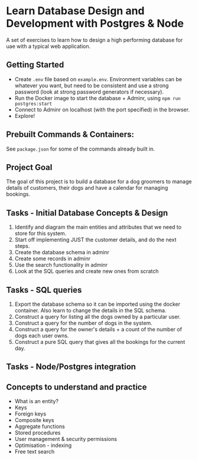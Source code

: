 # Learn Database Design and Development with Postgres & Node

A set of exercises to learn how to design a high performing database for uae with a typical web application.

## Getting Started

* Create `.env` file based on `example.env`. Environment variables can be whatever you want, but need to be consistent and use a strong password (look at strong password generators if necessary).
* Run the Docker image to start the database + Adminr, using `npm run postgres:start`
* Connect to Adminr on localhost (with the port specified) in the browser.
* Explore!

## Prebuilt Commands & Containers:

See `package.json` for some of the commands already built in.

## Project Goal

The goal of this project is to build a database for a dog groomers to manage details of customers, their dogs and have a calendar for managing bookings.

## Tasks - Initial Database Concepts & Design

1. Identify and diagram the main entities and attributes that we need to store for this system.
2. Start off implementing JUST the customer details, and do the next steps.
3. Create the database schema in adminr
4. Create some records in adminr
5. Use the search functionality in adminr
6. Look at the SQL queries and create new ones from scratch 

## Tasks - SQL queries

1. Export the database schema so it can be imported using the docker container. Also learn to change the details in the SQL schema.
2. Construct a query for listing all the dogs owned by a particular user.
3. Construct a query for the number of dogs in the system.
4. Construct a query for the owner's details + a count of the number of dogs each user owns.
5. Construct a pure SQL query that gives all the bookings for the current day. 

## Tasks - Node/Postgres integration


## Concepts to understand and practice

* What is an entity?
* Keys
* Foreign keys
* Composite keys
* Aggregate functions
* Stored procedures
* User management & security permissions
* Optimisation - indexing
* Free text search
